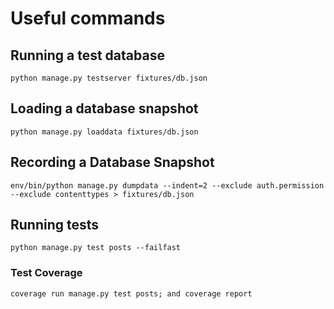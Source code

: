 # Useful commands

## Running a test database

```
python manage.py testserver fixtures/db.json
```

## Loading a database snapshot

```
python manage.py loaddata fixtures/db.json
```

## Recording a Database Snapshot

```
env/bin/python manage.py dumpdata --indent=2 --exclude auth.permission --exclude contenttypes > fixtures/db.json
```

## Running tests

```
python manage.py test posts --failfast
```

### Test Coverage

```
coverage run manage.py test posts; and coverage report
```

